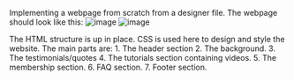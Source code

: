 Implementing a webpage from scratch from a designer file.
The webpage should look like this:
    ![image](https://github.com/k-ganda/alu-web-development/assets/116561806/0d35692d-8b3e-4260-b376-76d27da4f739)
    ![image](https://github.com/k-ganda/alu-web-development/assets/116561806/aa311386-c048-47dd-aa9b-eca3e128e910)

The HTML structure is up in place. CSS is used here to design and style the website.
The main parts are: 1. The header section
                    2. The background.
                    3. The testimonials/quotes
                    4. The tutorials section containing videos.
                    5. The membership section.
                    6. FAQ section.
                    7. Footer section.